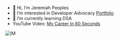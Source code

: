 - 👋 Hi, I’m Jeremiah Peoples
- 👀 I’m interested in Developer Advocacy [Portfolio](https://github.com/JPeoples5/Developer-Advocate)
- 🌱 I’m currently learning DSA 
- YouTube Video: [My Career In 60 Seconds](https://youtu.be/5UshG26Xl2M)



![IM](https://img.youtube.com/vi/5UshG26Xl2M/0.jpg)


<!---
JPeoples5/JPeoples5 is a ✨ special ✨ repository because its `README.md` (this file) appears on your GitHub profile.
You can click the Preview link to take a look at your changes.
--->

